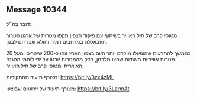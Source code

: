 ## Message 10344

דובר צה״ל:

מטוסי קרב של חיל האוויר בשיתוף עם פיקוד הצפון תקפו מטרות של ארגון הטרור חיזבאללה במרחבים רמיה וחולא שבדרום לבנון.

בהמשך להתרעות שהופעלו מוקדם יותר היום בצפון הארץ זוהו כ-200 שיגורים ומעל 20 מטרות אוויריות חשודות שחצו מלבנון, חלק מהמטרות יורטו על ידי לוחמי ההגנה האווירית ומטוסי קרב של חיל האוויר.

מצורף תיעוד מהתקיפות:
https://bit.ly/3zx4zML

מצורף תיעוד של יירוטים שבוצעו:
https://bit.ly/3LarmAt

